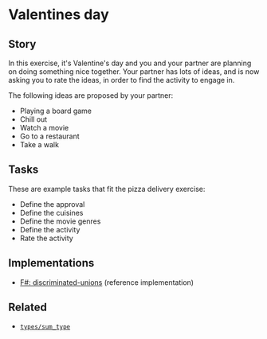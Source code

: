 # Valentines day

## Story

In this exercise, it's Valentine's day and you and your partner are planning on doing something nice together. Your partner has lots of ideas, and is now asking you to rate the ideas, in order to find the activity to engage in.

The following ideas are proposed by your partner:

- Playing a board game
- Chill out
- Watch a movie
- Go to a restaurant
- Take a walk

## Tasks

These are example tasks that fit the pizza delivery exercise:

- Define the approval
- Define the cuisines
- Define the movie genres
- Define the activity
- Rate the activity

## Implementations

- [F#: discriminated-unions][implementation-fsharp] (reference implementation)

## Related

- [`types/sum_type`][types-sum_type]

[types-sum_type]: ../types/sum_type.md
[implementation-fsharp]: https://github.com/exercism/fsharp/blob/main/exercises/concept/valentines-day/.docs/instructions.md
